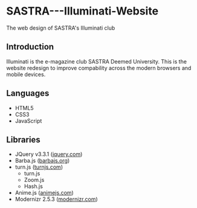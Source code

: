 # SASTRA---Illuminati-Website
The web design of SASTRA's Illuminati club

## Introduction

Illuminati is the e-magazine club SASTRA Deemed University. This is the website redesign to improve compability across the modern browsers and mobile devices.

## Languages

  * HTML5
  * CSS3
  * JavaScript
  
## Libraries

  * JQuery v3.3.1 ([jquery.com](jquery.com))
  * Barba.js ([barbajs.org](barbajs.org))
  * turn.js ([turnjs.com](turnjs.com))
    * turn.js
    * Zoom.js
    * Hash.js
  * Anime.js ([animejs.com](animejs.com))
  * Modernizr 2.5.3 ([modernizr.com](modernizr.com))
